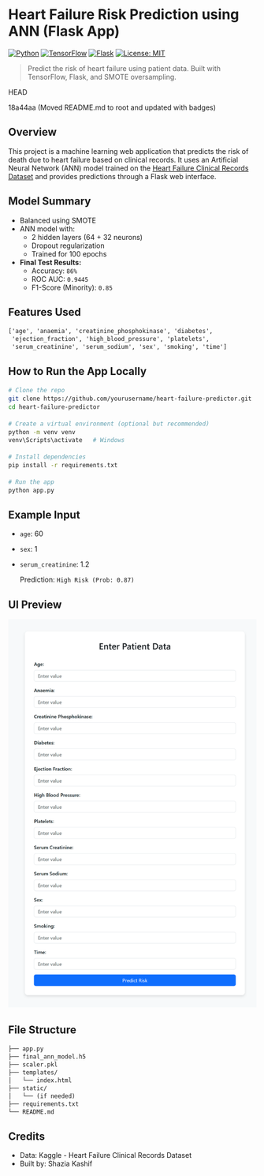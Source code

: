 # Heart Failure Risk Prediction using ANN (Flask App)

[![Python](https://img.shields.io/badge/Python-3.10-blue.svg)](https://www.python.org/)
[![TensorFlow](https://img.shields.io/badge/TensorFlow-2.0+-FF6F00.svg?logo=tensorflow)](https://www.tensorflow.org/)
[![Flask](https://img.shields.io/badge/Flask-WebApp-000000.svg?logo=flask)](https://flask.palletsprojects.com/)
[![License: MIT](https://img.shields.io/badge/License-MIT-yellow.svg)](https://opensource.org/licenses/MIT)

> Predict the risk of heart failure using patient data. Built with TensorFlow, Flask, and SMOTE oversampling.

HEAD

 18a44aa (Moved README.md to root and updated with badges)
## Overview
This project is a machine learning web application that predicts the risk of death due to heart failure based on clinical records. It uses an Artificial Neural Network (ANN) model trained on the [Heart Failure Clinical Records Dataset](https://www.kaggle.com/datasets/andrewmvd/heart-failure-clinical-data) and provides predictions through a Flask web interface.

## Model Summary
- Balanced using SMOTE
- ANN model with:
  - 2 hidden layers (64 + 32 neurons)
  - Dropout regularization
  - Trained for 100 epochs
- **Final Test Results:**
  - Accuracy: `86%`
  - ROC AUC: `0.9445`
  - F1-Score (Minority): `0.85`

##  Features Used
```
['age', 'anaemia', 'creatinine_phosphokinase', 'diabetes',
 'ejection_fraction', 'high_blood_pressure', 'platelets',
 'serum_creatinine', 'serum_sodium', 'sex', 'smoking', 'time']
```

##  How to Run the App Locally
```bash
# Clone the repo
git clone https://github.com/yourusername/heart-failure-predictor.git
cd heart-failure-predictor

# Create a virtual environment (optional but recommended)
python -m venv venv
venv\Scripts\activate   # Windows

# Install dependencies
pip install -r requirements.txt

# Run the app
python app.py
```

## Example Input
- `age`: 60
- `sex`: 1
- `serum_creatinine`: 1.2  

  Prediction: `High Risk (Prob: 0.87)`

## UI Preview
![UI Preview](ui_preview.png)

## File Structure
```
├── app.py
├── final_ann_model.h5
├── scaler.pkl
├── templates/
│   └── index.html
├── static/
│   └── (if needed)
├── requirements.txt
└── README.md
```

##  Credits
- Data: Kaggle - Heart Failure Clinical Records Dataset
- Built by: Shazia Kashif

